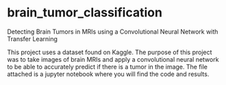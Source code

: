 # brain_tumor_classification
Detecting Brain Tumors in MRIs using a Convolutional Neural Network with Transfer Learning

This project uses a dataset found on Kaggle. The purpose of this project was to take images of brain MRIs and apply a convolutional neural network to be able to accurately predict if there is a tumor in the image. The file attached is a jupyter notebook where you will find the code and results.
